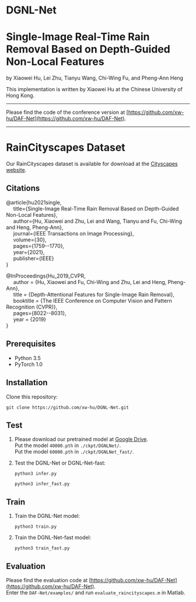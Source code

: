 # DGNL-Net

# Single-Image Real-Time Rain Removal Based on Depth-Guided Non-Local Features

by Xiaowei Hu, Lei Zhu, Tianyu Wang, Chi-Wing Fu, and Pheng-Ann Heng

This implementation is written by Xiaowei Hu at the Chinese University of Hong Kong.

***

Please find the code of the conference version at [https://github.com/xw-hu/DAF-Net](https://github.com/xw-hu/DAF-Net).      

***

# RainCityscapes Dataset

Our RainCityscapes dataset is available for download at the [Cityscapes website](https://www.cityscapes-dataset.com/downloads/).

## Citations

@article{hu2021single,                    
&nbsp;&nbsp;&nbsp;&nbsp;   title={Single-Image Real-Time Rain Removal Based on Depth-Guided Non-Local Features},                
&nbsp;&nbsp;&nbsp;&nbsp;   author={Hu, Xiaowei and Zhu, Lei and Wang, Tianyu and Fu, Chi-Wing and Heng, Pheng-Ann},               
&nbsp;&nbsp;&nbsp;&nbsp;   journal={IEEE Transactions on Image Processing},              
&nbsp;&nbsp;&nbsp;&nbsp;   volume={30},                
&nbsp;&nbsp;&nbsp;&nbsp;   pages={1759--1770},            
&nbsp;&nbsp;&nbsp;&nbsp;   year={2021},              
&nbsp;&nbsp;&nbsp;&nbsp;   publisher={IEEE}              
}

@InProceedings{Hu_2019_CVPR,      
&nbsp;&nbsp;&nbsp;&nbsp;  author = {Hu, Xiaowei and Fu, Chi-Wing and Zhu, Lei and Heng, Pheng-Ann},      
&nbsp;&nbsp;&nbsp;&nbsp;  title = {Depth-Attentional Features for Single-Image Rain Removal},      
&nbsp;&nbsp;&nbsp;&nbsp;  booktitle = {The IEEE Conference on Computer Vision and Pattern Recognition (CVPR)},      
&nbsp;&nbsp;&nbsp;&nbsp;  pages={8022--8031},      
&nbsp;&nbsp;&nbsp;&nbsp;  year = {2019}      
}

## Prerequisites
* Python 3.5
* PyTorch 1.0
        
## Installation

Clone this repository:          
   ```shell
   git clone https://github.com/xw-hu/DGNL-Net.git
   ```

## Test   

1. Please download our pretrained model at [Google Drive](https://drive.google.com/drive/folders/1BzLzZZFhz2EZyK7HmWPQzZmbxJudS_zJ?usp=sharing).   
   Put the model `40000.pth` in `./ckpt/DGNLNet/`.                
   Put the model `60000.pth` in `./ckpt/DGNLNet_fast/`.            

2. Test the DGNL-Net or DGNL-Net-fast:
   ```shell
   python3 infer.py    
   ```
   ```shell
   python3 infer_fast.py    
   ```

## Train

1. Train the DGNL-Net model:
   ```shell
   python3 train.py    
   ```
   
2. Train the DGNL-Net-fast model:
   ```shell
   python3 train_fast.py
   ```


## Evaluation

Please find the evaluation code at [https://github.com/xw-hu/DAF-Net](https://github.com/xw-hu/DAF-Net).                                       
Enter the `DAF-Net/examples/` and run `evaluate_raincityscapes.m` in Matlab. 


